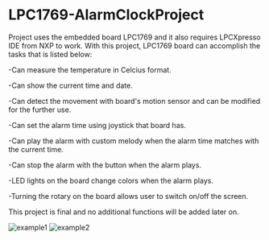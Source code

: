 # LPC1769-AlarmClockProject
Project uses the embedded board LPC1769 and it also requires LPCXpresso IDE from NXP to work. 
With this project, LPC1769 board can accomplish the tasks that is listed below:

-Can measure the temperature in Celcius format.

-Can show the current time and date.

-Can detect the movement with board's motion sensor and can be modified for the further use.

-Can set the alarm time using joystick that board has.

-Can play the alarm with custom melody when the alarm time matches with the current time.

-Can stop the alarm with the button when the alarm plays.

-LED lights on the board change colors when the alarm plays.

-Turning the rotary on the board allows user to switch on/off the screen.


This project is final and no additional functions will be added later on. 

![example1](1.jpg)
![example2](2.jpg)
